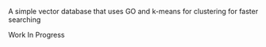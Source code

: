 A simple vector database that uses GO and k-means for clustering for faster searching

Work In Progress
